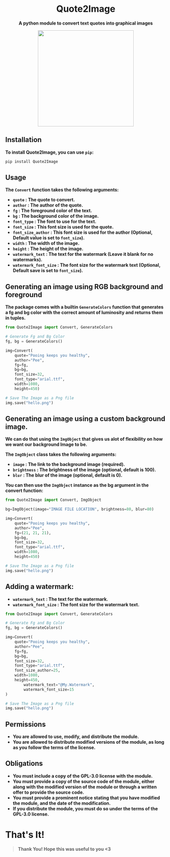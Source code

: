 <h1 align="center">Quote2Image</h1>
<p align="center"><b>A python module to convert text quotes into graphical images</b></p>
<p align="center"><kbd><img src="https://cdn.discordapp.com/attachments/984056158149017623/1058028889588387850/hello.png" height=300px></kbd></p>

## Installation
**To install Quote2Image, you can use `pip`:**
```bash
pip install Quote2Image
```

## Usage
**The `Convert` function takes the following arguments:**

- **`quote` : The quote to convert.**
- **`author` : The author of the quote.**
- **`fg` : The foreground color of the text.**
- **`bg` : The background color of the image.**
- **`font_type` : The font to use for the text.**
- **`font_size` : This font size is used for the quote.**
- **`font_size_author` : This font size is used for the author (Optional, Default value is set to `font_size`).**
- **`width` : The width of the image.**
- **`height` : The height of the image.**
- **`watermark_text` : The text for the watermark (Leave it blank for no watermarks).**
- **`watermark_font_size` : The font size for the watermark text (Optional, Default save is set to `font_size`).**

## Generating an image using RGB background and foreground

**The package comes with a builtin `GenerateColors` function that generates a fg and bg color with the correct amount of luminosity and returns them in tuples.**

```python
from Quote2Image import Convert, GenerateColors

# Generate Fg and Bg Color
fg, bg = GenerateColors()

img=Convert(
	quote="Pooing keeps you healthy",
	author="Pee",
	fg=fg,
	bg=bg,
	font_size=32,
	font_type="arial.ttf",
	width=1080,
	height=450)

# Save The Image as a Png file
img.save("hello.png")
```
## Generating an image using a custom background image.

 **We can do that using the `ImgObject` that gives us alot of flexibility on how we want our background Image to be.**

**The `ImgObject` class takes the following arguments:**

- **`image` : The link to the background image (required).**
- **`brightness` : The brightness of the image (optional, default is 100).**
- **`blur` : The blur of the image (optional, default is 0).**

**You can then use the `ImgObject` instance as the bg argument in the convert function:**

```py
from Quote2Image import Convert, ImgObject

bg=ImgObject(image="IMAGE FILE LOCATION", brightness=80, blur=80)

img=Convert(
	quote="Pooing keeps you healthy",
	author="Pee",
	fg=(21, 21, 21),
	bg=bg,
	font_size=32,
	font_type="arial.ttf",
	width=1080,
	height=450)

# Save The Image as a Png file
img.save("hello.png")
```

## Adding a watermark:

- **`watermark_text` : The text for the watermark.**
- **`watermark_font_size` : The font size for the watermark text.**

```py
from Quote2Image import Convert, GenerateColors

# Generate Fg and Bg Color
fg, bg = GenerateColors()

img=Convert(
	quote="Pooing keeps you healthy",
	author="Pee",
	fg=fg,
	bg=bg,
	font_size=32,
	font_type="arial.ttf",
	font_size_author=25,
	width=1080,
	height=450,
    	watermark_text="@My.Watermark",
    	watermark_font_size=15
)

# Save The Image as a Png file
img.save("hello.png")
```

## Permissions

- **You are allowed to use, modify, and distribute the module.**
- **You are allowed to distribute modified versions of the module, as long as you follow the terms of the license.**

## Obligations

- **You must include a copy of the GPL-3.0 license with the module.**
- **You must provide a copy of the source code of the module, either along with the modified version of the module or through a written offer to provide the source code.**
- **You must provide a prominent notice stating that you have modified the module, and the date of the modification.**
- **If you distribute the module, you must do so under the terms of the GPL-3.0 license.**


# That's It!
> **Thank You! Hope this was useful to you <3**

